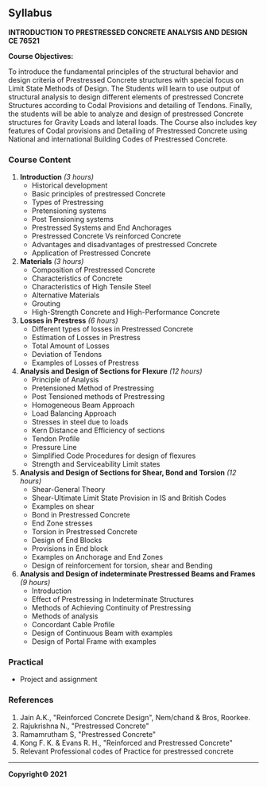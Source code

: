 ## Syllabus

**INTRODUCTION TO PRESTRESSED CONCRETE ANALYSIS AND DESIGN<br>
CE 76521**

**Course Objectives:** 

To introduce the fundamental principles of the structural behavior and design criteria of Prestressed Concrete structures with special focus on Limit State Methods of Design. The Students will learn to use output of structural analysis to design different elements of prestressed Concrete Structures according to Codal Provisions and detailing of Tendons. Finally, the students will be able to analyze and design of prestressed Concrete structures for Gravity Loads and lateral loads. The Course also includes key features of Codal provisions and Detailing of Prestressed Concrete using National and international Building Codes of Prestressed Concrete.

### Course Content

1. **Introduction** *(3 hours)*
    * Historical development
    * Basic principles of prestressed Concrete
    * Types of Prestressing
    * Pretensioning systems
    * Post Tensioning systems
    * Prestressed Systems and End Anchorages
    * Prestressed Concrete Vs reinforced Concrete
    * Advantages and disadvantages of prestressed Concrete
    * Application of Prestressed Concrete
2. **Materials** *(3 hours)*
    * Composition of Prestressed Concrete
    * Characteristics of Concrete
    * Characteristics of High Tensile Steel
    * Alternative Materials
    * Grouting
    * High-Strength Concrete and High-Performance Concrete
3. **Losses in Prestress** *(6 hours)*
    * Different types of losses in Prestressed Concrete
    * Estimation of Losses in Prestress
    * Total Amount of Losses
    * Deviation of Tendons
    * Examples of Losses of Prestress
4. **Analysis and Design of Sections for Flexure** *(12 hours)*
    * Principle of Analysis
    * Pretensioned Method of Prestressing
    * Post Tensioned methods of Prestressing
    * Homogeneous Beam Approach
    * Load Balancing Approach
    * Stresses in steel due to loads
    * Kern Distance and Efficiency of sections
    * Tendon Profile
    * Pressure Line
    * Simplified Code Procedures for design of flexures
    * Strength and Serviceability Limit states
5. **Analysis and Design of Sections for Shear, Bond and Torsion** *(12 hours)*
    * Shear-General Theory
    * Shear-Ultimate Limit State Provision in IS and British Codes
    * Examples on shear
    * Bond in Prestressed Concrete
    * End Zone stresses
    * Torsion in Prestressed Concrete
    * Design of End Blocks
    * Provisions in End block
    * Examples on Anchorage and End Zones
    * Design of reinforcement for torsion, shear and Bending
6. **Analysis and Design of indeterminate Prestressed Beams and Frames** *(9 hours)*
    * Introduction
    * Effect of Prestressing in Indeterminate Structures
    * Methods of Achieving Continuity of Prestressing
    * Methods of analysis
    * Concordant Cable Profile
    * Design of Continuous Beam with examples
    * Design of Portal Frame with examples


### Practical

* Project and assignment

### References

1. Jain A.K., "Reinforced Concrete Design", Nem/chand & Bros, Roorkee.
2. Rajukrishna N., "Prestressed Concrete"
3. Ramamrutham S, "Prestressed Concrete"
4. Kong F. K. & Evans R. H., "Reinforced and Prestressed Concrete"
5. Relevant Professional codes of Practice for prestressed concrete

---

**Copyright&copy; 2021** 
